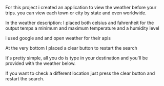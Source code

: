 For this project i created an application to view the weather before your trips.
you can view each town or city by state and even worldwide.

In the weather description:
I placed both celsius and fahrenheit for the output temps
a minimum and maximum temperature
and a humidity level

i used google and and open weather for their apis


At the very bottom I placed a clear button to restart the search

<!-- How to use it -->

It's pretty simple, all you do is type in your destination and you'll be provided with the weather below.

If you want to check a different location just press the clear button and restart the search.